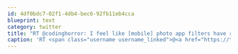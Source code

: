 ```yaml
---
id: 4df0bdc7-02f1-4db4-bec6-92fb11eb4cca
blueprint: text
category: twitter
title: "RT @codinghorror: I feel like [mobile] photo app filters have ruined photography. Can't just take a photo, gotta FILTERIZE IT."
caption: 'RT <span class="username username_linked">@<a href="https://twitter.com/codinghorror" title="Jeff Atwood">codinghorror</a></span>: I feel like [mobile] photo app filters have ruined photography. Can''t just take a photo, gotta FILTERIZE IT.'
---
```

